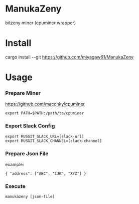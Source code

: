 # ManukaZeny

bitzeny miner (cpuminer wrapper)

# Install

cargo install --git https://github.com/miyagaw61/ManukaZeny

# Usage

### Prepare Miner

https://github.com/macchky/cpuminer

```
export PATH=$PATH:/path/to/cpuminer
```

### Export Slack Config

```
export RUSGIT_SLACK_URL=[slack-url]
export RUSGIT_SLACK_CHANNEL=[slack-channel]
```

### Prepare Json File


example:

```
{ "address": ["ABC", "IJK", "XYZ"] }
```

### Execute

```
manukazeny [json-file]
```
